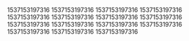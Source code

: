1537153197316
1537153197316
1537153197316
1537153197316
1537153197316
1537153197316
1537153197316
1537153197316
1537153197316
1537153197316
1537153197316
1537153197316
1537153197316
1537153197316
1537153197316